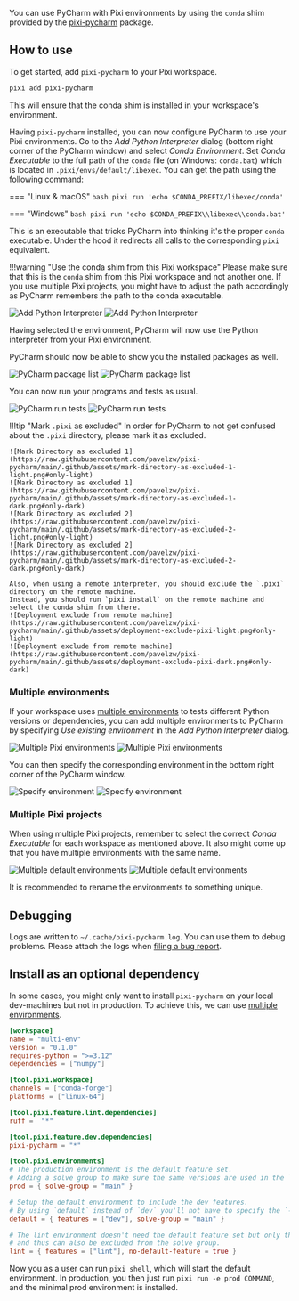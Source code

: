 <!-- Keep in sync with https://github.com/pavelzw/pixi-pycharm/blob/main/README.md -->

You can use PyCharm with Pixi environments by using the `conda` shim provided by the [pixi-pycharm](https://github.com/pavelzw/pixi-pycharm) package.

## How to use

To get started, add `pixi-pycharm` to your Pixi workspace.

```bash
pixi add pixi-pycharm
```

This will ensure that the conda shim is installed in your workspace's environment.

Having `pixi-pycharm` installed, you can now configure PyCharm to use your Pixi environments.
Go to the _Add Python Interpreter_ dialog (bottom right corner of the PyCharm window) and select _Conda Environment_.
Set _Conda Executable_ to the full path of the `conda` file (on Windows: `conda.bat`) which is located in `.pixi/envs/default/libexec`.
You can get the path using the following command:

=== "Linux & macOS"
    ```bash
    pixi run 'echo $CONDA_PREFIX/libexec/conda'
    ```

=== "Windows"
    ```bash
    pixi run 'echo $CONDA_PREFIX\\libexec\\conda.bat'
    ```

This is an executable that tricks PyCharm into thinking it's the proper `conda` executable.
Under the hood it redirects all calls to the corresponding `pixi` equivalent.

!!!warning "Use the conda shim from this Pixi workspace"
    Please make sure that this is the `conda` shim from this Pixi workspace and not another one.
    If you use multiple Pixi projects, you might have to adjust the path accordingly as PyCharm remembers the path to the conda executable.

![Add Python Interpreter](https://raw.githubusercontent.com/pavelzw/pixi-pycharm/main/.github/assets/add-conda-environment-light.png#only-light)
![Add Python Interpreter](https://raw.githubusercontent.com/pavelzw/pixi-pycharm/main/.github/assets/add-conda-environment-dark.png#only-dark)

Having selected the environment, PyCharm will now use the Python interpreter from your Pixi environment.

PyCharm should now be able to show you the installed packages as well.

![PyCharm package list](https://raw.githubusercontent.com/pavelzw/pixi-pycharm/main/.github/assets/dependency-list-light.png#only-light)
![PyCharm package list](https://raw.githubusercontent.com/pavelzw/pixi-pycharm/main/.github/assets/dependency-list-dark.png#only-dark)

You can now run your programs and tests as usual.

![PyCharm run tests](https://raw.githubusercontent.com/pavelzw/pixi-pycharm/main/.github/assets/tests-light.png#only-light)
![PyCharm run tests](https://raw.githubusercontent.com/pavelzw/pixi-pycharm/main/.github/assets/tests-dark.png#only-dark)

!!!tip "Mark `.pixi` as excluded"
    In order for PyCharm to not get confused about the `.pixi` directory, please mark it as excluded.

    ![Mark Directory as excluded 1](https://raw.githubusercontent.com/pavelzw/pixi-pycharm/main/.github/assets/mark-directory-as-excluded-1-light.png#only-light)
    ![Mark Directory as excluded 1](https://raw.githubusercontent.com/pavelzw/pixi-pycharm/main/.github/assets/mark-directory-as-excluded-1-dark.png#only-dark)
    ![Mark Directory as excluded 2](https://raw.githubusercontent.com/pavelzw/pixi-pycharm/main/.github/assets/mark-directory-as-excluded-2-light.png#only-light)
    ![Mark Directory as excluded 2](https://raw.githubusercontent.com/pavelzw/pixi-pycharm/main/.github/assets/mark-directory-as-excluded-2-dark.png#only-dark)

    Also, when using a remote interpreter, you should exclude the `.pixi` directory on the remote machine.
    Instead, you should run `pixi install` on the remote machine and select the conda shim from there.
    ![Deployment exclude from remote machine](https://raw.githubusercontent.com/pavelzw/pixi-pycharm/main/.github/assets/deployment-exclude-pixi-light.png#only-light)
    ![Deployment exclude from remote machine](https://raw.githubusercontent.com/pavelzw/pixi-pycharm/main/.github/assets/deployment-exclude-pixi-dark.png#only-dark)

### Multiple environments

If your workspace uses [multiple environments](../../workspace/multi_environment.md) to tests different Python versions or dependencies, you can add multiple environments to PyCharm
by specifying _Use existing environment_ in the _Add Python Interpreter_ dialog.

![Multiple Pixi environments](https://raw.githubusercontent.com/pavelzw/pixi-pycharm/main/.github/assets/python-interpreters-multi-env-light.png#only-light)
![Multiple Pixi environments](https://raw.githubusercontent.com/pavelzw/pixi-pycharm/main/.github/assets/python-interpreters-multi-env-dark.png#only-dark)

You can then specify the corresponding environment in the bottom right corner of the PyCharm window.

![Specify environment](https://raw.githubusercontent.com/pavelzw/pixi-pycharm/main/.github/assets/specify-interpreter-light.png#only-light)
![Specify environment](https://raw.githubusercontent.com/pavelzw/pixi-pycharm/main/.github/assets/specify-interpreter-dark.png#only-dark)

### Multiple Pixi projects

When using multiple Pixi projects, remember to select the correct _Conda Executable_ for each workspace as mentioned above.
It also might come up that you have multiple environments with the same name.

![Multiple default environments](https://raw.githubusercontent.com/pavelzw/pixi-pycharm/main/.github/assets/multiple-default-envs-light.png#only-light)
![Multiple default environments](https://raw.githubusercontent.com/pavelzw/pixi-pycharm/main/.github/assets/multiple-default-envs-dark.png#only-dark)

It is recommended to rename the environments to something unique.

## Debugging

Logs are written to `~/.cache/pixi-pycharm.log`.
You can use them to debug problems.
Please attach the logs when [filing a bug report](https://github.com/pavelzw/pixi-pycharm/issues/new?template=bug-report.md).

## Install as an optional dependency

In some cases, you might only want to install `pixi-pycharm` on your local dev-machines but not in production.
To achieve this, we can use [multiple environments](../../workspace/multi_environment.md).

```toml
[workspace]
name = "multi-env"
version = "0.1.0"
requires-python = ">=3.12"
dependencies = ["numpy"]

[tool.pixi.workspace]
channels = ["conda-forge"]
platforms = ["linux-64"]

[tool.pixi.feature.lint.dependencies]
ruff =  "*"

[tool.pixi.feature.dev.dependencies]
pixi-pycharm = "*"

[tool.pixi.environments]
# The production environment is the default feature set.
# Adding a solve group to make sure the same versions are used in the `default` and `prod` environments.
prod = { solve-group = "main" }

# Setup the default environment to include the dev features.
# By using `default` instead of `dev` you'll not have to specify the `--environment` flag when running `pixi run`.
default = { features = ["dev"], solve-group = "main" }

# The lint environment doesn't need the default feature set but only the `lint` feature
# and thus can also be excluded from the solve group.
lint = { features = ["lint"], no-default-feature = true }
```

Now you as a user can run `pixi shell`, which will start the default environment.
In production, you then just run `pixi run -e prod COMMAND`, and the minimal prod environment is installed.
